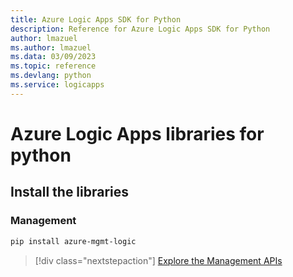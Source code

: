 ```yaml
---
title: Azure Logic Apps SDK for Python
description: Reference for Azure Logic Apps SDK for Python
author: lmazuel
ms.author: lmazuel
ms.data: 03/09/2023
ms.topic: reference
ms.devlang: python
ms.service: logicapps
---
```

# Azure Logic Apps libraries for python

## Install the libraries


### Management

```bash
pip install azure-mgmt-logic
```
> [!div class="nextstepaction"]
> [Explore the Management APIs](/python/api/azure-mgmt-logic)